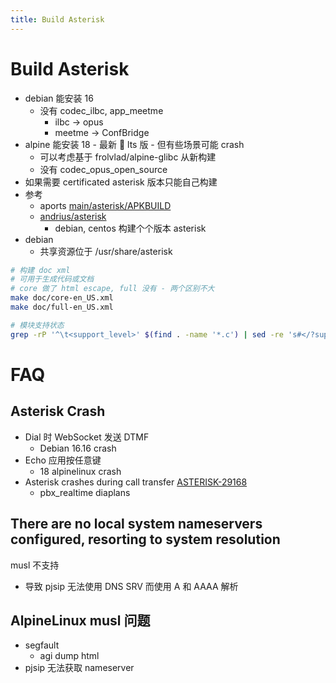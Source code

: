 ```yaml
---
title: Build Asterisk
---
```


# Build Asterisk

- debian 能安装 16
  - 没有 codec_ilbc, app_meetme
    - ilbc -> opus
    - meetme -> ConfBridge
- alpine 能安装 18 - 最新  lts 版 - 但有些场景可能 crash
  - 可以考虑基于 frolvlad/alpine-glibc 从新构建
  - 没有 codec_opus_open_source
- 如果需要 certificated asterisk 版本只能自己构建
- 参考
  - aports [main/asterisk/APKBUILD](https://github.com/alpinelinux/aports/blob/master/main/asterisk/APKBUILD)
  - [andrius/asterisk](https://github.com/andrius/asterisk)
    - debian, centos 构建个个版本 asterisk
- debian
  - 共享资源位于 /usr/share/asterisk

```bash
# 构建 doc xml
# 可用于生成代码或文档
# core 做了 html escape, full 没有 - 两个区别不大
make doc/core-en_US.xml
make doc/full-en_US.xml

# 模块支持状态
grep -rP '^\t<support_level>' $(find . -name '*.c') | sed -re 's#</?support_level>##g' | sort
```

# FAQ

## Asterisk Crash

- Dial 时 WebSocket 发送 DTMF
  - Debian 16.16 crash
- Echo 应用按任意键
  - 18 alpinelinux crash
- Asterisk crashes during call transfer [ASTERISK-29168](https://issues.asterisk.org/jira/browse/ASTERISK-29168)
  - pbx_realtime diaplans

## There are no local system nameservers configured, resorting to system resolution

musl 不支持

- 导致 pjsip 无法使用 DNS SRV 而使用 A 和 AAAA 解析

## AlpineLinux musl 问题

- segfault
  - agi dump html
- pjsip 无法获取 nameserver
